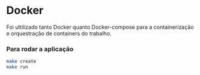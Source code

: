 # Docker

Foi ultilizado tanto Docker quanto Docker-compose para a containerização e orquestração de containers do trabalho.

### Para rodar a aplicação

```bash
make create
make run
```
